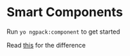 # Smart Components

Run `yo ngpack:component` to get started

Read [this](https://medium.com/@dan_abramov/smart-and-dumb-components-7ca2f9a7c7d0) for the difference
